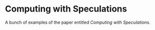 # Computing with Speculations

A bunch of examples of the paper entitled *Computing with Speculations*.
